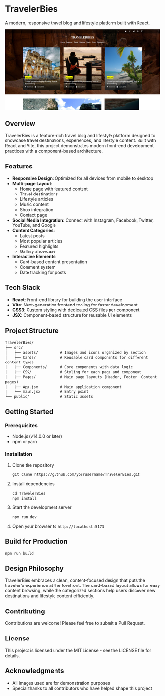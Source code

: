 # TravelerBies

A modern, responsive travel blog and lifestyle platform built with React.

![Home](./public/home.png)

## Overview

TravelerBies is a feature-rich travel blog and lifestyle platform designed to showcase travel destinations, experiences, and lifestyle content. Built with React and Vite, this project demonstrates modern front-end development practices with a component-based architecture.

## Features

-   **Responsive Design**: Optimized for all devices from mobile to desktop
-   **Multi-page Layout**:
    -   Home page with featured content
    -   Travel destinations
    -   Lifestyle articles
    -   Music content
    -   Shop integration
    -   Contact page
-   **Social Media Integration**: Connect with Instagram, Facebook, Twitter, YouTube, and Google
-   **Content Categories**:
    -   Latest posts
    -   Most popular articles
    -   Featured highlights
    -   Gallery showcase
-   **Interactive Elements**:
    -   Card-based content presentation
    -   Comment system
    -   Date tracking for posts

## Tech Stack

-   **React**: Front-end library for building the user interface
-   **Vite**: Next-generation frontend tooling for faster development
-   **CSS3**: Custom styling with dedicated CSS files per component
-   **JSX**: Component-based structure for reusable UI elements

## Project Structure

```
TravelerBies/
├── src/
│   ├── assets/          # Images and icons organized by section
│   ├── Cards/           # Reusable card components for different content types
│   ├── Components/      # Core components with data logic
│   ├── CSS/             # Styling for each page and component
│   ├── Pages/           # Main page layouts (Header, Footer, Content pages)
│   ├── App.jsx          # Main application component
│   └── main.jsx         # Entry point
└── public/              # Static assets
```

## Getting Started

### Prerequisites

-   Node.js (v14.0.0 or later)
-   npm or yarn

### Installation

1. Clone the repository

    ```
    git clone https://github.com/yourusername/TravelerBies.git
    ```

2. Install dependencies

    ```
    cd TravelerBies
    npm install
    ```

3. Start the development server

    ```
    npm run dev
    ```

4. Open your browser to `http://localhost:5173`

## Build for Production

```
npm run build
```

## Design Philosophy

TravelerBies embraces a clean, content-focused design that puts the traveler's experience at the forefront. The card-based layout allows for easy content browsing, while the categorized sections help users discover new destinations and lifestyle content efficiently.

## Contributing

Contributions are welcome! Please feel free to submit a Pull Request.

## License

This project is licensed under the MIT License - see the LICENSE file for details.

## Acknowledgments

-   All images used are for demonstration purposes
-   Special thanks to all contributors who have helped shape this project
